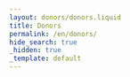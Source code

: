```yaml
---
layout: donors/donors.liquid
title: Donors
permalink: /en/donors/
hide_search: true
_hidden: true
_template: default
---
```

